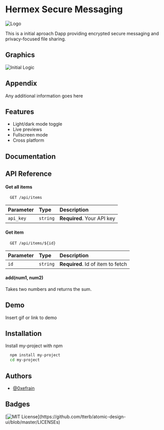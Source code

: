 
# Hermex Secure Messaging

![Logo](https://avatars.githubusercontent.com/u/109030597?s=400&u=86a87a0d69f9c96965c8b2fcb97640f930d5834b&v=4)

This is  a initial aproach Dapp providing encrypted secure messaging and privacy-focused file sharing. 




## Graphics

![Initial Logic](https://github.com/HermexChat/graphics/blob/main/Hermex.drawio.png)



## Appendix

Any additional information goes here



## Features

- Light/dark mode toggle
- Live previews
- Fullscreen mode
- Cross platform


## Documentation





## API Reference

#### Get all items

```http
  GET /api/items
```

| Parameter | Type     | Description                |
| :-------- | :------- | :------------------------- |
| `api_key` | `string` | **Required**. Your API key |

#### Get item

```http
  GET /api/items/${id}
```

| Parameter | Type     | Description                       |
| :-------- | :------- | :-------------------------------- |
| `id`      | `string` | **Required**. Id of item to fetch |

#### add(num1, num2)

Takes two numbers and returns the sum.

## Demo

Insert gif or link to demo


## Installation

Install my-project with npm

```bash
  npm install my-project
  cd my-project
```
    


## Authors

- [@0xefrain](https://www.github.com/0xefrain)


## Badges



[![MIT License](https://img.shields.io/apm/l/atomic-design-ui.svg?)](https://github.com/tterb/atomic-design-ui/blob/master/LICENSEs)



